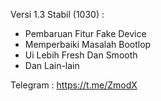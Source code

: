 Versi 1.3 Stabil (1030) :
- Pembaruan Fitur Fake Device
- Memperbaiki Masalah Bootlop
- Ui Lebih Fresh Dan Smooth
- Dan Lain-lain 
  
Telegram : https://t.me/ZmodX 
